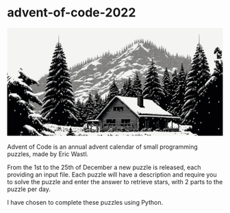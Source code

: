 # advent-of-code-2022

![Advent of Code repo banner](https://raw.githubusercontent.com/RobertCooney99/advent-of-code-2022/main/aoc22banner.png)

Advent of Code is an annual advent calendar of small programming puzzles, made by Eric Wastl.

From the 1st to the 25th of December a new puzzle is released, each providing an input file. Each puzzle will have a description and require you to solve the puzzle and enter the answer to retrieve stars, with 2 parts to the puzzle per day.

I have chosen to complete these puzzles using Python.
